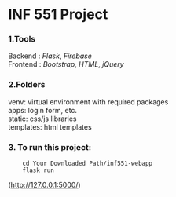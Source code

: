 # INF 551 Project


### 1.Tools
Backend : *Flask*, *Firebase*
\
Frontend : *Bootstrap*, *HTML*, *jQuery*

### 2.Folders

venv: virtual environment with required packages
\
apps: login form, etc.
\
static: css/js libraries
\
templates: html templates

### 3. To run this project:

```
    cd Your Downloaded Path/inf551-webapp
    flask run
```

(http://127.0.0.1:5000/)
